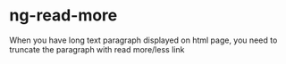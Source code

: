 # ng-read-more
When you have long text paragraph displayed on html page, you need to truncate the paragraph with read more/less link
